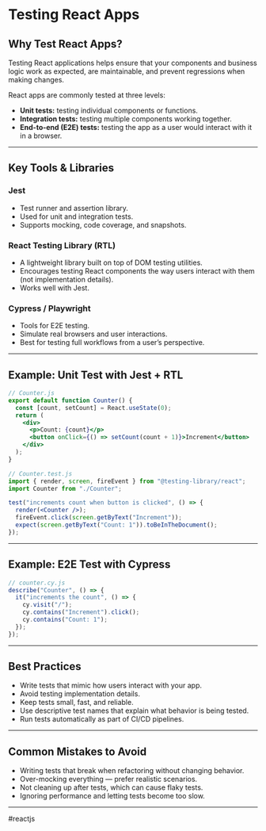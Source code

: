 # Testing React Apps

## Why Test React Apps?

Testing React applications helps ensure that your components and business logic work as expected, are maintainable, and prevent regressions when making changes.

React apps are commonly tested at three levels:

* **Unit tests:** testing individual components or functions.
* **Integration tests:** testing multiple components working together.
* **End-to-end (E2E) tests:** testing the app as a user would interact with it in a browser.

---
## Key Tools & Libraries

### Jest

* Test runner and assertion library.
* Used for unit and integration tests.
* Supports mocking, code coverage, and snapshots.

### React Testing Library (RTL)

* A lightweight library built on top of DOM testing utilities.
* Encourages testing React components the way users interact with them (not implementation details).
* Works well with Jest.

### Cypress / Playwright

* Tools for E2E testing.
* Simulate real browsers and user interactions.
* Best for testing full workflows from a user’s perspective.

---
## Example: Unit Test with Jest + RTL

```jsx
// Counter.js
export default function Counter() {
  const [count, setCount] = React.useState(0);
  return (
    <div>
      <p>Count: {count}</p>
      <button onClick={() => setCount(count + 1)}>Increment</button>
    </div>
  );
}
```

```jsx
// Counter.test.js
import { render, screen, fireEvent } from "@testing-library/react";
import Counter from "./Counter";

test("increments count when button is clicked", () => {
  render(<Counter />);
  fireEvent.click(screen.getByText("Increment"));
  expect(screen.getByText("Count: 1")).toBeInTheDocument();
});
```

---
## Example: E2E Test with Cypress

```jsx
// counter.cy.js
describe("Counter", () => {
  it("increments the count", () => {
    cy.visit("/");
    cy.contains("Increment").click();
    cy.contains("Count: 1");
  });
});
```

---
## Best Practices

* Write tests that mimic how users interact with your app.
* Avoid testing implementation details.
* Keep tests small, fast, and reliable.
* Use descriptive test names that explain what behavior is being tested.
* Run tests automatically as part of CI/CD pipelines.

---
## Common Mistakes to Avoid

* Writing tests that break when refactoring without changing behavior.
* Over-mocking everything — prefer realistic scenarios.
* Not cleaning up after tests, which can cause flaky tests.
* Ignoring performance and letting tests become too slow.

---

#reactjs